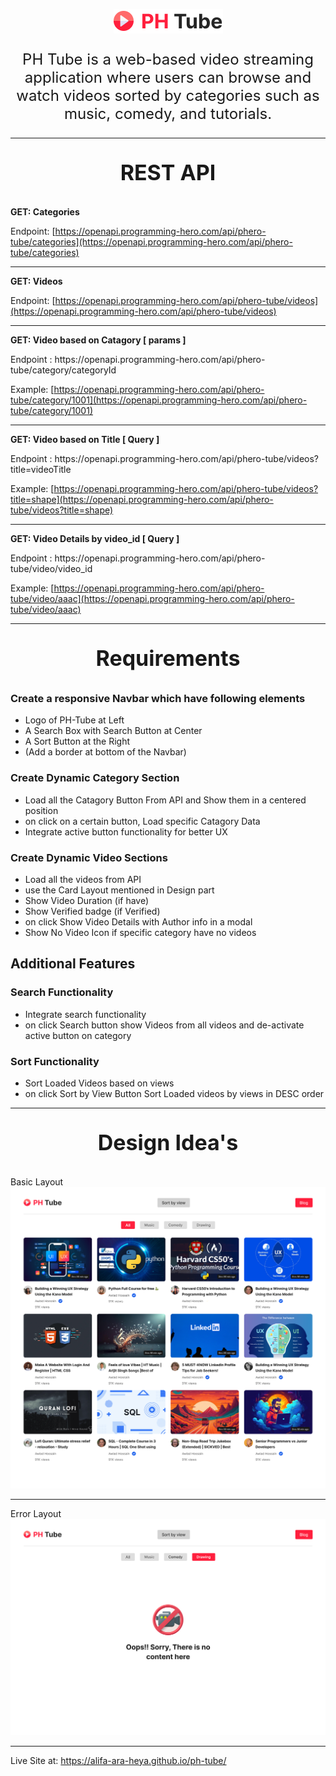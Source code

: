 <p align="center">
<img src="Logo.png"  />
</p>
<p align="center" style="font-size: 24px;">
  PH Tube is a web-based video streaming application where users can browse and watch videos sorted by categories such as music, comedy, and tutorials.
</p>

<hr/>
<p align="center" style="font-size: 34px; font-weight:bold">
 REST API
</p>

<p style=" font-weight:bold">
 GET: Categories 
</p>

Endpoint: [https://openapi.programming-hero.com/api/phero-tube/categories](https://openapi.programming-hero.com/api/phero-tube/categories) <br/>

<hr/>
<p style=" font-weight:bold">
 GET: Videos 
</p>

Endpoint: [https://openapi.programming-hero.com/api/phero-tube/videos](https://openapi.programming-hero.com/api/phero-tube/videos) <br/>

<hr/>
<p style=" font-weight:bold">
 GET: Video based on Catagory  [ params ]
</p>
Endpoint : https://openapi.programming-hero.com/api/phero-tube/category/categoryId

Example: [https://openapi.programming-hero.com/api/phero-tube/category/1001](https://openapi.programming-hero.com/api/phero-tube/category/1001) <br/>

<hr/>

<p style=" font-weight:bold">
 GET: Video based on Title  [ Query ]
</p>
Endpoint : https://openapi.programming-hero.com/api/phero-tube/videos?title=videoTitle

Example: [https://openapi.programming-hero.com/api/phero-tube/videos?title=shape](https://openapi.programming-hero.com/api/phero-tube/videos?title=shape) <br/>

<hr/>
<p style=" font-weight:bold">
 GET: Video Details by video_id  [ Query ]
</p>
Endpoint : https://openapi.programming-hero.com/api/phero-tube/video/video_id

Example: [https://openapi.programming-hero.com/api/phero-tube/video/aaac](https://openapi.programming-hero.com/api/phero-tube/video/aaac) <br/>

<hr/>
<p align="center" style="font-size: 34px; font-weight:bold">
 Requirements
</p>

### Create a responsive Navbar which have following elements

- Logo of PH-Tube at Left
- A Search Box with Search Button at Center
- A Sort Button at the Right
- (Add a border at bottom of the Navbar)

### Create Dynamic Category Section

- Load all the Catagory Button From API and Show them in a centered position
- on click on a certain button, Load specific Catagory Data
- Integrate active button functionality for better UX

### Create Dynamic Video Sections

- Load all the videos from API
- use the Card Layout mentioned in Design part
- Show Video Duration (if have)
- Show Verified badge (if Verified)
- on click Show Video Details with Author info in a modal
- Show No Video Icon if specific category have no videos

## Additional Features

### Search Functionality

- Integrate search functionality
- on click Search button show Videos from all videos and de-activate active button on category

### Sort Functionality

- Sort Loaded Videos based on views
- on click Sort by View Button Sort Loaded videos by views in DESC order

<hr/>

<p align="center" style="font-size: 34px; font-weight:bold">
 Design Idea's
</p>
Basic Layout
<img src="design/Frame 1.png">
<hr/>
Error Layout

<img src="design/Frame 3.png">

<hr/>


Live Site at: https://alifa-ara-heya.github.io/ph-tube/
